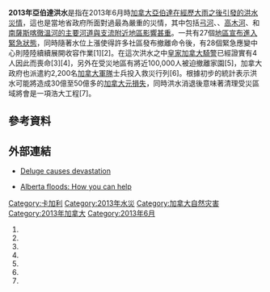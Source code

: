 **2013年亞伯達洪水**是指在2013年6月時[加拿大](../Page/加拿大.md "wikilink")[亞伯達在經歷大雨之後引發的洪水災情](https://zh.wikipedia.org/wiki/亞伯達 "wikilink")，這也是當地省政府所面對過最為嚴重的災情，其中包括[弓河](../Page/弓河.md "wikilink")、、[高木河](https://zh.wikipedia.org/wiki/高木河 "wikilink")、和[南薩斯喀徹溫河的主要河道與支流附近地區影響甚重](https://zh.wikipedia.org/wiki/南薩斯喀徹溫河 "wikilink")。一共有27個[地區宣布進入](https://zh.wikipedia.org/wiki/地區 "wikilink")[緊急狀態](https://zh.wikipedia.org/wiki/緊急狀態 "wikilink")，同時隨著水位上漲使得許多社區發布撤離命令後，有28個緊急應變中心則陸陸續續展開收容作業\[1\]\[2\]。在這次洪水之中[皇家加拿大騎警](../Page/皇家加拿大騎警.md "wikilink")已經證實有4人因此而喪命\[3\]\[4\]，另外在受災地區有將近100,000人被迫撤離家園\[5\]，加拿大政府也派遣約2,200名[加拿大軍隊](../Page/加拿大軍隊.md "wikilink")士兵投入救災行列\[6\]。根據初步的統計表示洪水可能將造成30億至50億多的[加拿大元損失](https://zh.wikipedia.org/wiki/加拿大元 "wikilink")，同時洪水消退後意味著清理受災區域將會是一項浩大工程\[7\]。

## 參考資料

## 外部連結

  - [Deluge causes devastation](http://www.bbc.co.uk/weather/feeds/23004140)

  - [Alberta floods: How you can help](http://ca.news.yahoo.com/blogs/dailybrew/alberta-floods-help-142636475.html)

[Category:卡加利](https://zh.wikipedia.org/wiki/Category:卡加利 "wikilink") [Category:2013年水災](https://zh.wikipedia.org/wiki/Category:2013年水災 "wikilink") [Category:加拿大自然灾害](https://zh.wikipedia.org/wiki/Category:加拿大自然灾害 "wikilink") [Category:2013年加拿大](https://zh.wikipedia.org/wiki/Category:2013年加拿大 "wikilink") [Category:2013年6月](https://zh.wikipedia.org/wiki/Category:2013年6月 "wikilink")

1.

2.

3.
4.

5.
6.

7.